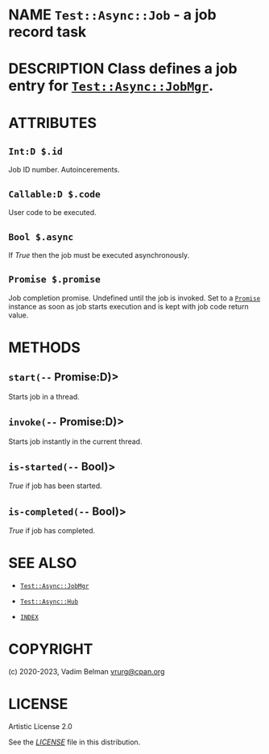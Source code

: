 # NAME `Test::Async::Job` - a job record task

# DESCRIPTION Class defines a job entry for [`Test::Async::JobMgr`](JobMgr.md).

# ATTRIBUTES

## `Int:D $.id`

Job ID number. Autoincerements.

## `Callable:D $.code`

User code to be executed.

## `Bool $.async`

If *True* then the job must be executed asynchronously.

## `Promise $.promise`

Job completion promise. Undefined until the job is invoked. Set to a [`Promise`](https://docs.raku.org/type/Promise) instance as soon as job starts execution and is kept with job code return value.

# METHODS

## `start(--` Promise:D)\>

Starts job in a thread.

## `invoke(--` Promise:D)\>

Starts job instantly in the current thread.

## `is-started(--` Bool)\>

*True* if job has been started.

## `is-completed(--` Bool)\>

*True* if job has completed.

# SEE ALSO

  - [`Test::Async::JobMgr`](JobMgr.md)

  - [`Test::Async::Hub`](Hub.md)

  - [`INDEX`](../../../../INDEX.md)

# COPYRIGHT

(c) 2020-2023, Vadim Belman <vrurg@cpan.org>

# LICENSE

Artistic License 2.0

See the [*LICENSE*](../../../../LICENSE) file in this distribution.
